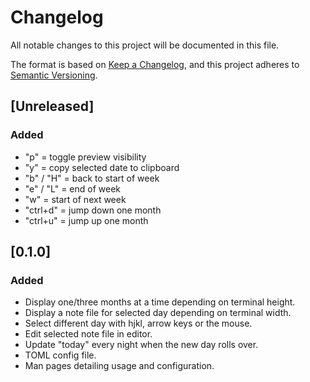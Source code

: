 # Changelog
All notable changes to this project will be documented in this file.

The format is based on [Keep a Changelog](https://keepachangelog.com/en/1.0.0/),
and this project adheres to [Semantic Versioning](https://semver.org/spec/v2.0.0.html).

## [Unreleased]
### Added
- "p"       = toggle preview visibility
- "y"       = copy selected date to clipboard
- "b" / "H" = back to start of week
- "e" / "L" = end of week
- "w"       = start of next week
- "ctrl+d"  = jump down one month
- "ctrl+u"  = jump up one month

## [0.1.0]
### Added
- Display one/three months at a time depending on terminal height.
- Display a note file for selected day depending on terminal width.
- Select different day with hjkl, arrow keys or the mouse.
- Edit selected note file in editor.
- Update "today" every night when the new day rolls over.
- TOML config file.
- Man pages detailing usage and configuration.
